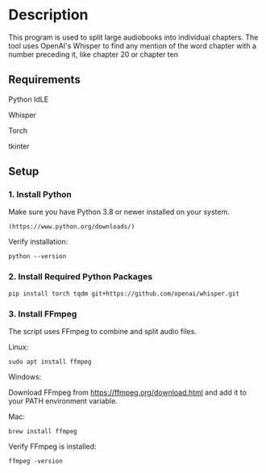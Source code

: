 # Description
This program is used to split large audiobooks into individual chapters. The tool uses OpenAI's Whisper to find any mention of the word chapter with a number preceding it, 
like chapter 20 or chapter ten

## Requirements 
Python IdLE  

Whisper 


Torch 


tkinter
## Setup

### 1. Install Python
Make sure you have Python 3.8 or newer installed on your system.

    (https://www.python.org/downloads/)

Verify installation:

    python --version

 
 
### 2. Install Required Python Packages
    pip install torch tqdm git+https://github.com/openai/whisper.git

### 3. Install FFmpeg
The script uses FFmpeg to combine and split audio files.

Linux:

    sudo apt install ffmpeg

Windows:
 
 
Download FFmpeg from https://ffmpeg.org/download.html and add it to your PATH environment variable.

Mac:

    brew install ffmpeg

Verify FFmpeg is installed:

    ffmpeg -version
